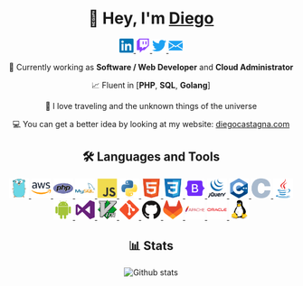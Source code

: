 <div align="center">
<h1>👋 Hey, I'm <a href="https://www.diegocastagna.com/en/">Diego</a></h1>
<p>
    <a href="https://www.linkedin.com/in/diegocastagna/">
        <img alt="Linkedin" width="25px" src="/images/linkedin.svg"/>
    </a>
    <a href="https://www.twitch.tv/unwishingmoon">
        <img alt="Twitch" width="25px" src="/images/twitch.svg"/>
    </a>
    <a href="https://twitter.com/_diegocastagna">
        <img alt="Twitter" width="25px" src="/images/twitter.svg"/>
    </a>
    <a href="mailto:&#100;&#105;&#101;&#103;&#111;&#064;&#100;&#105;&#101;&#103;&#111;&#099;&#097;&#115;&#116;&#097;&#103;&#110;&#097;&#046;&#099;&#111;&#109;">
        <img alt="Email" width="25px" src="/images/email.svg"/>
    </a>
</p>

🔭 Currently working as **Software / Web Developer** and **Cloud Administrator**

📈 Fluent in [**PHP**, **SQL**, **Golang**]

🚀 I love traveling and the unknown things of the universe

💻 You can get a better idea by looking at my website: <a target="_blank" href="https://www.diegocastagna.com/en/">diegocastagna.com</a>

<h2>🛠 Languages and Tools</h2>

<a href="https://www.diegocastagna.com/en/resume">
<img src="https://raw.githubusercontent.com/devicons/devicon/master/icons/go/go-original.svg" alt="go" width="35px"/>
<img src="https://raw.githubusercontent.com/devicons/devicon/master/icons/amazonwebservices/amazonwebservices-original.svg" alt="aws" width="35px"/>
<img src="https://raw.githubusercontent.com/devicons/devicon/master/icons/php/php-original.svg" alt="php" width="35px"/>
<img src="https://raw.githubusercontent.com/devicons/devicon/master/icons/mysql/mysql-original-wordmark.svg" alt="mysql" width="35px"/>
<img src="https://raw.githubusercontent.com/devicons/devicon/master/icons/javascript/javascript-original.svg" alt="javascript" width="35px"/>
<img src="https://raw.githubusercontent.com/devicons/devicon/master/icons/python/python-original.svg" alt="python" width="35px"/>
<img src="https://raw.githubusercontent.com/devicons/devicon/master/icons/html5/html5-original.svg" alt="html5" width="35px"/>
<img src="https://raw.githubusercontent.com/devicons/devicon/master/icons/css3/css3-original.svg" alt="css3" width="35px"/>
<img src="https://raw.githubusercontent.com/devicons/devicon/master/icons/bootstrap/bootstrap-plain.svg" alt="bootstrap" width="35px"/>
<img src="https://raw.githubusercontent.com/devicons/devicon/master/icons/jquery/jquery-original-wordmark.svg" alt="jquery" width="35px"/>
<img src="https://raw.githubusercontent.com/devicons/devicon/master/icons/cplusplus/cplusplus-original.svg" alt="c plus plus" width="35px"/>
<img src="https://raw.githubusercontent.com/devicons/devicon/master/icons/c/c-original.svg" alt="c" width="35px"/>
<img src="https://raw.githubusercontent.com/devicons/devicon/master/icons/java/java-original.svg" alt="java" width="35px"/>
<img src="https://raw.githubusercontent.com/devicons/devicon/master/icons/android/android-original.svg" alt="android" width="35px"/>
<img src="https://raw.githubusercontent.com/devicons/devicon/master/icons/visualstudio/visualstudio-plain.svg" alt="visual studio" width="35px"/>
<img src="https://raw.githubusercontent.com/devicons/devicon/master/icons/vim/vim-original.svg" alt="vim" width="35px"/>
<img src="https://raw.githubusercontent.com/devicons/devicon/master/icons/git/git-original.svg" alt="git" width="35px"/>
<img src="https://raw.githubusercontent.com/devicons/devicon/master/icons/github/github-original.svg" alt="github" width="35px"/>
<img src="https://raw.githubusercontent.com/devicons/devicon/master/icons/gitlab/gitlab-original.svg" alt="gitlab" width="35px"/>
<img src="https://raw.githubusercontent.com/devicons/devicon/master/icons/apache/apache-original-wordmark.svg" alt="apache" width="35px"/>
<img src="https://raw.githubusercontent.com/devicons/devicon/master/icons/oracle/oracle-original.svg" alt="oracle db" width="35px"/>
<img src="https://raw.githubusercontent.com/devicons/devicon/master/icons/linux/linux-original.svg" alt="linux" width="35px"/>
</a>

<h2>📊 Stats</h2>
<p>
    <img alt="Github stats" src="https://github-readme-stats.unwishingmoon.vercel.app/api?username=UnwishingMoon&show_icons=true&hide_border=true" />
</p>
</div>
